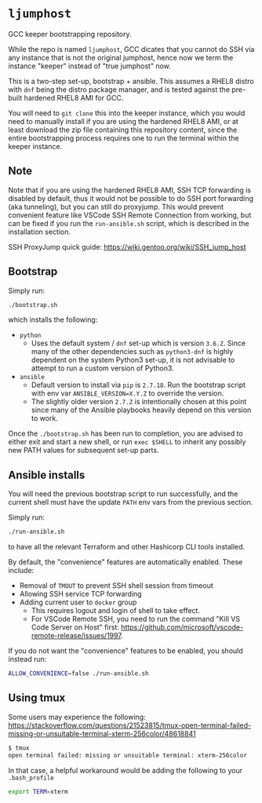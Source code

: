 # `ljumphost`

GCC keeper bootstrapping repository.

While the repo is named `ljumphost`, GCC dicates that you cannot do SSH via any instance that is not
the original jumphost, hence now we term the instance "keeper" instead of "true jumphost" now.

This is a two-step set-up, bootstrap + ansible. This assumes a RHEL8 distro with `dnf` being the
distro package manager, and is tested against the pre-built hardened RHEL8 AMI for GCC.

You will need to `git clone` this into the keeper instance, which you would need to manually install
if you are using the hardened RHEL8 AMI, or at least download the zip file containing this
repository content, since the entire bootstrapping process requires one to run the terminal within
the keeper instance.

## Note

Note that if you are using the hardened RHEL8 AMI, SSH TCP forwarding is disabled by default, thus
it would not be possible to do SSH port forwarding (aka tunneling), but you can still do proxyjump.
This would prevent convenient feature like VSCode SSH Remote Connection from working, but can be
fixed if you run the `run-ansible.sh` script, which is described in the installation section.

SSH ProxyJump quick guide: <https://wiki.gentoo.org/wiki/SSH_jump_host>

## Bootstrap

Simply run:

```bash
./bootstrap.sh
```

which installs the following:

- `python`
  - Uses the default system / `dnf` set-up which is version `3.6.Z`. Since many of the other
    dependencies such as `python3-dnf` is highly dependent on the system Python3 set-up, it is not
    advisable to attempt to run a custom version of Python3.
- `ansible`
  - Default version to install via `pip` is `2.7.18`. Run the bootstrap script with env var
    `ANSIBLE_VERSION=X.Y.Z` to override the version.
  - The slightly older version `2.7.Z` is intentionally chosen at this point since many of the
    Ansible playbooks heavily depend on this version to work.

Once the `./bootstrap.sh` has been run to completion, you are advised to either exit and start a new
shell, or run `exec $SHELL` to inherit any possibly new PATH values for subsequent set-up parts.

## Ansible installs

You will need the previous bootstrap script to run successfully, and the current shell must have the
update `PATH` env vars from the previous section.

Simply run:

```bash
./run-ansible.sh
```

to have all the relevant Terraform and other Hashicorp CLI tools installed.

By default, the "convenience" features are automatically enabled. These include:

- Removal of `TMOUT` to prevent SSH shell session from timeout
- Allowing SSH service TCP forwarding
- Adding current user to `docker` group
  - This requires logout and login of shell to take effect.
  - For VSCode Remote SSH, you need to run the command "Kill VS Code Server on Host" first:
    <https://github.com/microsoft/vscode-remote-release/issues/1997>.

If you do not want the "convenience" features to be enabled, you should instead run:

```bash
ALLOW_CONVENIENCE=false ./run-ansible.sh
```

## Using tmux

Some users may experience the following:
https://stackoverflow.com/questions/21523815/tmux-open-terminal-failed-missing-or-unsuitable-terminal-xterm-256color/48618841
```bash
$ tmux
open terminal failed: missing or unsuitable terminal: xterm-256color
```

In that case, a helpful workaround would be adding the following to your `.bash_profile`
```bash
export TERM=xterm
```
